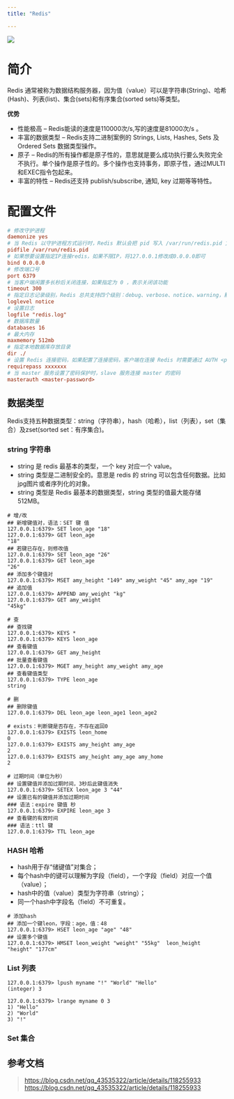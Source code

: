 ```yaml
---
title: "Redis"

---
```


![](/media/202303/2023-03-10_150708_7948300.14238269035577744.png)
# 简介
Redis 通常被称为数据结构服务器，因为值（value）可以是字符串(String)、哈希(Hash)、列表(list)、集合(sets)和有序集合(sorted sets)等类型。

**优势**

- 性能极高 – Redis能读的速度是110000次/s,写的速度是81000次/s 。
- 丰富的数据类型 – Redis支持二进制案例的 Strings, Lists, Hashes, Sets 及 Ordered Sets 数据类型操作。
- 原子 – Redis的所有操作都是原子性的，意思就是要么成功执行要么失败完全不执行。单个操作是原子性的。多个操作也支持事务，即原子性，通过MULTI和EXEC指令包起来。
- 丰富的特性 – Redis还支持 publish/subscribe, 通知, key 过期等等特性。

# 配置文件

```ini
# 修改守护进程
daemonize yes
# 当 Redis 以守护进程方式运行时，Redis 默认会把 pid 写入 /var/run/redis.pid 文件，可以通过 pidfile 指定
pidfile /var/run/redis.pid
# 如果想要设置指定IP连接redis，如果不限IP，将127.0.0.1修改成0.0.0.0即可
bind 0.0.0.0
# 修改端口号
port 6379
# 当客户端闲置多长秒后关闭连接，如果指定为 0 ，表示关闭该功能
timeout 300
# 指定日志记录级别，Redis 总共支持四个级别：debug、verbose、notice、warning，默认为 notice
loglevel notice
# 设置日志
logfile "redis.log"
# 数据库数量
databases 16
# 最大内存
maxmemory 512mb
# 指定本地数据库存放目录
dir ./
# 设置 Redis 连接密码，如果配置了连接密码，客户端在连接 Redis 时需要通过 AUTH <password> 命令提供密码，默认关闭
requirepass xxxxxxx
# 当 master 服务设置了密码保护时，slave 服务连接 master 的密码
masterauth <master-password>
```
## 数据类型
Redis支持五种数据类型：string（字符串），hash（哈希），list（列表），set（集合）及zset(sorted set：有序集合)。

### string 字符串
- string 是 redis 最基本的类型，一个 key 对应一个 value。
- string 类型是二进制安全的。意思是 redis 的 string 可以包含任何数据。比如jpg图片或者序列化的对象。
- string 类型是 Redis 最基本的数据类型，string 类型的值最大能存储 512MB。

```shell
# 增/改
## 新增键值对，语法：SET 键 值
127.0.0.1:6379> SET leon_age "18"
127.0.0.1:6379> GET leon_age
"18"
## 若键已存在，则修改值
127.0.0.1:6379> SET leon_age "26"
127.0.0.1:6379> GET leon_age
"26"
## 添加多个键值对
127.0.0.1:6379> MSET amy_height "149" amy_weight "45" amy_age "19"
## 追加值
127.0.0.1:6379> APPEND amy_weight "kg"
127.0.0.1:6379> GET amy_weight
"45kg"

# 查
## 查找键
127.0.0.1:6379> KEYS *
127.0.0.1:6379> KEYS leon_age
## 查看键值
127.0.0.1:6379> GET amy_height
## 批量查看键值
127.0.0.1:6379> MGET amy_height amy_weight amy_age
## 查看键值类型
127.0.0.1:6379> TYPE leon_age
string

# 删
## 删除键值
127.0.0.1:6379> DEL leon_age leon_age1 leon_age2

# exists：判断键是否存在，不存在返回0
127.0.0.1:6379> EXISTS leon_home
0
127.0.0.1:6379> EXISTS amy_height amy_age
2
127.0.0.1:6379> EXISTS amy_height amy_age amy_home
2

# 过期时间（单位为秒）
## 设置键值并添加过期时间，3秒后此键值消失
127.0.0.1:6379> SETEX leon_age 3 "44"
## 设置已有的键值并添加过期时间
### 语法：expire 键值 秒
127.0.0.1:6379> EXPIRE leon_age 3
## 查看键的有效时间
### 语法：ttl 键
127.0.0.1:6379> TTL leon_age
```
### HASH 哈希
- hash用于存“储键值”对集合；
- 每个hash中的键可以理解为字段（field），一个字段（field）对应一个值（value）；
- hash中的值（value）类型为字符串（string）；
- 同一个hash中字段名（field）不可重复。

```shell
# 添加hash
## 添加一个键leon，字段：age，值：48
127.0.0.1:6379> HSET leon_age "age" "48"
## 设置多个键值
127.0.0.1:6379> HMSET leon_weight "weight" "55kg"  leon_height "height" "177cm"
```
### List 列表
```shell
127.0.0.1:6379> lpush myname "!" "World" "Hello"
(integer) 3

127.0.0.1:6379> lrange myname 0 3
1) "Hello"
2) "World"
3) "!"
```
### Set 集合

## 参考文档
> https://blog.csdn.net/qq_43535322/article/details/118255933
> https://blog.csdn.net/qq_43535322/article/details/118255933